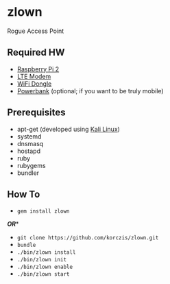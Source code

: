 # zlown

Rogue Access Point

## Required HW

- [Raspberry Pi 2](http://www.amazon.de/Raspberry-Pi-quad-core-Cortex-A7-compatibility/dp/B00T2U7R7I/ref=sr_1_1?s=ce-de&ie=UTF8&qid=1455555744&sr=1-1&keywords=rpi2)
- [LTE Modem](http://www.ebay.de/itm/221999423422?_trksid=p2060353.m2749.l2649&ssPageName=STRK%3AMEBIDX%3AIT)
- [WiFi Dongle](http://www.amazon.de/Alfa-AWUS036NHV-802-11b-Langfris-Adapter/dp/B00LLBQP9M/ref=sr_1_fkmr0_1?ie=UTF8&qid=1455555587&sr=8-1-fkmr0&keywords=Alfa+AWUSO36NH+High+Gain+USB+Wireless+G+%2F+N+Long-Rang+WiFi+Network+Adapter)
- [Powerbank](http://www.amazon.co.uk/gp/product/B012V9H3WA?psc=1&redirect=true&ref_=oh_aui_detailpage_o00_s00) (optional; if you want to be truly mobile)

## Prerequisites

- apt-get (developed using [Kali Linux](https://www.kali.org/))
- systemd
- dnsmasq
- hostapd
- ruby
- rubygems
- bundler

## How To

- `gem install zlown`

***OR****

- `git clone https://github.com/korczis/zlown.git`
- `bundle`
- `./bin/zlown install`
- `./bin/zlown init`
- `./bin/zlown enable`
- `./bin/zlown start`
